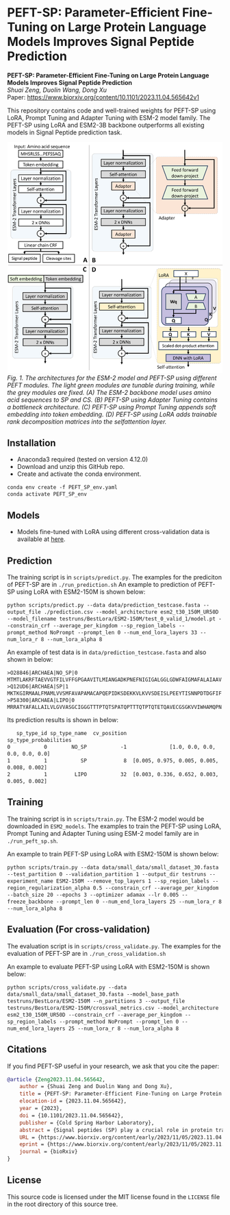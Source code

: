 # PEFT-SP: Parameter-Efficient Fine-Tuning on Large Protein Language Models Improves Signal Peptide Prediction

**PEFT-SP: Parameter-Efficient Fine-Tuning on Large Protein Language Models Improves Signal Peptide Prediction** <br>
*Shuai Zeng, Duolin Wang, Dong Xu* <br>
Paper: https://www.biorxiv.org/content/10.1101/2023.11.04.565642v1 <br>


This repository contains code and well-trained weights for PEFT-SP using LoRA, Prompt Tuning and Adapter Tuning with ESM-2 model family.
The PEFT-SP using LoRA and ESM2-3B backbone outperforms all existing models in Signal Peptide prediction task.

![PEFT-SP model](https://raw.githubusercontent.com/shuaizengMU/PEFT-SP/master/figures/PEFP-SP_architecture.png)
*Fig. 1. The architectures for the ESM-2 model and PEFT-SP using different PEFT modules. The light green modules are tunable during training, while the grey modules are fixed. (A) The ESM-2 backbone model uses amino acid sequences to SP and CS. (B) PEFT-SP using Adapter Tuning contains a bottleneck architecture. (C) PEFT-SP using Prompt Tuning appends soft embedding into token embedding. (D) PEFT-SP using LoRA adds trainable rank decomposition matrices into the selfattention layer.*

## Installation
- Anaconda3 required (tested on version 4.12.0)
- Download and unzip this GitHub repo.
- Create and activate the conda environment.
```
conda env create -f PEFT_SP_env.yaml
conda activate PEFT_SP_env
```

## Models
- Models fine-tuned with LoRA using different cross-validation data is available at [here](https://mailmissouri-my.sharepoint.com/:u:/g/personal/zengs_umsystem_edu/EYZzIFDmpodGht6chOg_--oBAULuNYdnY6CFyeCLVZhThg?e=5oeDIt).


## Prediction
The training script is in `scripts/predict.py`. The examples for the prediciton of PEFT-SP are in `./run_prediction.sh`
An example to prediction of PEFT-SP using LoRA with ESM2-150M is shown below:
```
python scripts/predict.py --data data/prediction_testcase.fasta --output_file ./prediction.csv --model_architecture esm2_t30_150M_UR50D --model_filename testruns/BestLora/ESM2-150M/test_0_valid_1/model.pt --constrain_crf --average_per_kingdom --sp_region_labels --prompt_method NoPrompt --prompt_len 0 --num_end_lora_layers 33 --num_lora_r 8 --num_lora_alpha 8
```

An example of test data is in `data/prediction_testcase.fasta` and also shown in below:
```
>O28846|ARCHAEA|NO_SP|0
MTMTLAKRFTAEVVGTFILVFFGPGAAVITLMIANGADKPNEFNIGIGALGGLGDWFAIGMAFALAIAAV
>Q12UD6|ARCHAEA|SP|1
MKTKGIRMAALFMAMLVVSMFAVAPAMACAPQEPIDKSDEKKVLKVVSDEISLPEEYTISNNPDTDGFIF
>P58300|ARCHAEA|LIPO|0
MRRATYAFALLAILVLGVVASGCIGGGTTTPTQTSPATQPTTTQTPTQTETQAVECGSGKVVIWHAMQPN
``` 

Its prediction results is shown in below:
```
   sp_type_id sp_type_name  cv_position                       sp_type_probabilities
0           0        NO_SP           -1              [1.0, 0.0, 0.0, 0.0, 0.0, 0.0]
1           1           SP            8  [0.005, 0.975, 0.005, 0.005, 0.008, 0.002]
2           1         LIPO           32  [0.003, 0.336, 0.652, 0.003, 0.005, 0.002]
```



## Training
The training script is in `scripts/train.py`. The ESM-2 model would be downloaded in `ESM2_models`. The examples to train the PEFT-SP using LoRA, Prompt Tuning and Adapter Tuning using ESM-2 model family are in `./run_peft_sp.sh`. 

An example to train PEFT-SP using LoRA with ESM2-150M is shown below:
```
python scripts/train.py --data data/small_data/small_dataset_30.fasta --test_partition 0 --validation_partition 1 --output_dir testruns --experiment_name ESM2-150M --remove_top_layers 1 --sp_region_labels --region_regularization_alpha 0.5 --constrain_crf --average_per_kingdom --batch_size 20 --epochs 3 --optimizer adamax --lr 0.005 --freeze_backbone --prompt_len 0 --num_end_lora_layers 25 --num_lora_r 8 --num_lora_alpha 8
```

## Evaluation (For cross-validation)
The evaluation script is in `scripts/cross_validate.py`. The examples for the evaluation of PEFT-SP are in `./run_cross_validation.sh`

An example to evaluate PEFT-SP using LoRA with ESM2-150M is shown below:
```
python scripts/cross_validate.py --data data/small_data/small_dataset_30.fasta --model_base_path testruns/BestLora/ESM2-150M --n_partitions 3 --output_file testruns/BestLora/ESM2-150M/crossval_metrics.csv --model_architecture esm2_t30_150M_UR50D --constrain_crf --average_per_kingdom --sp_region_labels --prompt_method NoPrompt --prompt_len 0 --num_end_lora_layers 25 --num_lora_r 8 --num_lora_alpha 8
```


## Citations <a name="citations"></a>
If you find PEFT-SP useful in your research, we ask that you cite the paper:

```bibtex
@article {Zeng2023.11.04.565642,
	author = {Shuai Zeng and Duolin Wang and Dong Xu},
	title = {PEFT-SP: Parameter-Efficient Fine-Tuning on Large Protein Language Models Improves Signal Peptide Prediction},
	elocation-id = {2023.11.04.565642},
	year = {2023},
	doi = {10.1101/2023.11.04.565642},
	publisher = {Cold Spring Harbor Laboratory},
	abstract = {Signal peptides (SP) play a crucial role in protein translocation in cells. The development of large protein language models (PLMs) provides a new opportunity for SP prediction, especially for the categories with limited annotated data. We present a Parameter-Efficient Fine-Tuning (PEFT) framework for SP predic- tion, PEFT-SP, to effectively utilize pre-trained PLMs. We implanted low-rank adaptation (LoRA) into ESM- 2 models to better leverage the protein sequence evolutionary knowledge of PLMs. Experiments show that PEFT-SP using LoRA enhances state-of-the-art results, leading to a maximum MCC2 gain of 0.372 for SPs with small training samples and an overall MCC2 gain of 0.048. Furthermore, we also employed two other PEFT methods, i.e., Prompt Tunning and Adapter Tuning, into ESM-2 for SP prediction. More elaborate ex- periments show that PEFT-SP using Adapter Tuning can also improve the state-of-the-art results with up to 0.202 MCC2 gain for SPs with small training samples and an overall MCC2 gain of 0.030. LoRA requires fewer computing resources and less memory compared to Adapter, making it possible to adapt larger and more powerful protein models for SP prediction.Competing Interest StatementThe authors have declared no competing interest.},
	URL = {https://www.biorxiv.org/content/early/2023/11/05/2023.11.04.565642},
	eprint = {https://www.biorxiv.org/content/early/2023/11/05/2023.11.04.565642.full.pdf},
	journal = {bioRxiv}
}
```

## License <a name="license"></a>

This source code is licensed under the MIT license found in the `LICENSE` file
in the root directory of this source tree.